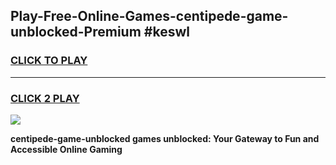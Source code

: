 
## Play-Free-Online-Games-centipede-game-unblocked-Premium #keswl
<h3>
<a href="https://premium.freeplayer.one?title=centipede-game-unblocked&ref=8M">CLICK TO PLAY</a></h3>
<hr>

<h3>
<a href="https://premium.freeplayer.one?title=centipede-game-unblocked&ref=8M">CLICK 2 PLAY</a>
  
</h3>

<a href="https://premium.freeplayer.one?title=centipede-game-unblocked&ref=8M"><img src="https://clearcache.store/games.png"></a>


**centipede-game-unblocked games unblocked: Your Gateway to Fun and Accessible Online Gaming**
